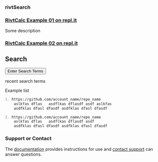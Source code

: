 ### rivtSearch

### [RivtCalc Example 01 on repl.it](https://repl.it/@rivtcalc/tryrivt01#main.py)

Some description

### [RivtCalc Example 02 on repl.it](https://repl.it/@rivtcalc/tryrivt02#main.py)

## Search

<button id="bgnBtn" onclick="searchRivt()">Enter Search Terms</button>

recent search terms
<p id="output"></p>


Example list
```markdown
1. https://github.com/account_name/repo_name
    aslkfas dflas   asdflkas dflasdf asdf aslkfas  
    asdfklas dfasl dfasdf asdfklas dfasl dfasdf 

2. https://github.com/account_name/repo_name
    aslkfas dflas   asdflkas dflasdf asdf 
    asdfklas dfasl dfasdf asdfklas dfasl dfasdf 
```


### Support or Contact

The [documentation](https://docs.github.com/categories/github-pages-basics/) provides instructions for use and [contact support](oncexchange@gmail.com) can answer questions. 

<script> function searchRivt(){var name = prompt("Enter search terms separated by spaces");document.getElementById('output').innerHTML = name;}</script>